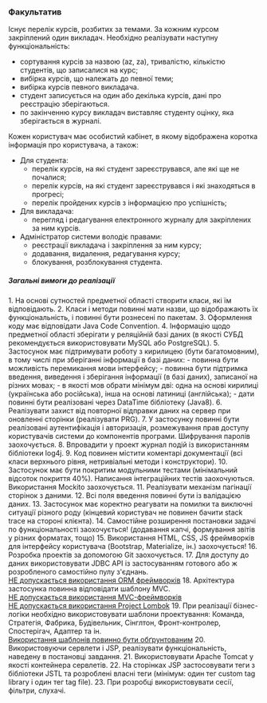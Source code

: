 <h3>Факультатив</h3>

Існує перелік курсів, розбитих за темами. 
За кожним курсом закріплений один викладач. 
Необхідно реалізувати наступну функціональність:
- сортування курсів за назвою (az, za), тривалістю, кількістю студентів, що записалися на курс;
- вибірка курсів, що належать до певної теми;
- вибірка курсів певного викладача.
- студент записується на один або декілька курсів, дані про реєстрацію зберігаються.
- по закінченню курсу викладач виставляє студенту оцінку, яка зберігається в журналі.

Кожен користувач має особистий кабінет, в якому відображена коротка інформація про користувача, а також:
- Для студента:
  - перелік курсів, на які студент зареєструвався, але які ще не почалися;
  - перелік курсів, на які студент зареєструвався і які знаходяться в прогресі;
  - перелік пройдених курсів з інформацією про успішність;<br>
- Для викладача:
  - перегляд і редагування електронного журналу для закріплених за ним курсів.<br>
- Адміністратор системи володіє правами:
  - реєстрації викладача і закріплення за ним курсу;
  - додавання, видалення, редагування курсу;
  - блокування, розблокування студента.

<h5>Загальні вимоги до реалізації</h5>
1. На основі сутностей предметної області створити класи, які їм відповідають.
2. Класи і методи повинні мати назви, що відображають їх функціональність, і повинні бути
   рознесені по пакетам.
3. Оформлення коду має відповідати Java Code Convention.
4. Інформацію щодо предметної області зберігати у реляційній базі даних (в якості СУБД
   рекомендується використовувати MySQL або PostgreSQL).
5. Застосунок має підтримувати роботу з кирилицею (бути багатомовним), в тому числі при
   зберіганні інформації в базі даних:
   - повинна бути можливість перемикання мови інтерфейсу;
   - повинна бути підтримка введення, виведення і зберігання інформації (в базі даних),
   записаної на різних мовах;
   - в якості мов обрати мінімум дві: одна на основі кирилиці (українська або російська),
   інша на основі латиниці (англійська);
   - дати повинні бути реалізовані через DataTime бібліотеку (Java8).
6. Реалізувати захист від повторної відправки даних на сервер при оновленні сторінки
   (реалізувати PRG).
7. У застосунку повинні бути реалізовані аутентифікація і авторизація, розмежування прав
   доступу користувачів системи до компонентів програми. Шифрування паролів заохочується.
8. Впровадити у проект журнал подій із використанням бібліотеки log4j.
9. Код повинен містити коментарі документації (всі класи верхнього рівня, нетривіальні методи
   і конструктори).
10. Застосунок має бути покритим модульними тестами (мінімальний відсоток покриття 40%).
    Написання інтеграційних тестів заохочуються. Використання Mockito заохочується.
11. Реалізувати механізм пагінації сторінок з даними.
12. Всі поля введення повинні бути із валідацією даних.
13. Застосунок має коректно реагувати на помилки та виключні ситуації різного роду (кінцевий
    користувач не повинен бачити stack trace на стороні клієнта).
14. Самостійне розширення постановки задачі по функціональності заохочується! (додавання
    капчі, формування звітів у різних форматах, тощо)
15. Використання HTML, CSS, JS фреймворків для інтерфейсу користувача (Bootstrap, Materialize,
    ін.) заохочується!
16. Розробка проектів за допомогою Git заохочується.
17. Для доступу до даних використовувати JDBC API із застосуванням готового або ж
    розробленого самостійно пулу з'єднань. <br> <u>НЕ допускається використання ORM фреймворків</u>
18. Архітектура застосунка повинна відповідати шаблону MVC. <br><u>НЕ допускається використання MVC-фреймворків</u> <br><u>НЕ допускається використання Project Lombok</u>
19. При реалізації бізнес-логіки необхідно використовувати шаблони проектування: Команда, Стратегія, Фабрика, Будівельник, Сінглтон, Фронт-контролер, Спостерігач, Адаптер та ін.<br><u>Використання шаблонів повинно бути обґрунтованим</u>
20. Використовуючи сервлети і JSP, реалізувати функціональність, наведену в постановці
    завдання.
21. Використовувати Apache Tomcat у якості контейнера сервлетів.
22. На сторінках JSP застосовувати теги з бібліотеки JSTL та розроблені власні теги (мінімум: один
    тег custom tag library і один тег tag file).
23. При розробці використовувати сесії, фільтри, слухачі.
